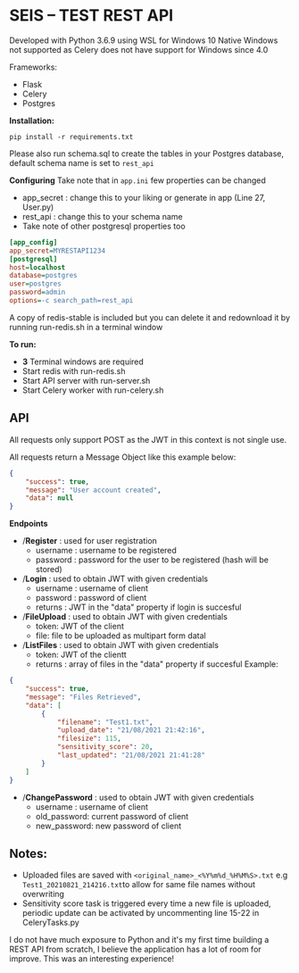 <h1>SEIS – TEST REST API</h1>

Developed with Python 3.6.9 using WSL for Windows 10
Native Windows not supported as Celery does not have support for Windows since 4.0

Frameworks:
* Flask
* Celery
* Postgres

**Installation:**

```shell
pip install -r requirements.txt
```
Please also run schema.sql to create the tables in your Postgres database, default schema name is set to ```rest_api```

**Configuring**
Take note that in  ```app.ini``` few properties can be changed
* app_secret : change this to your liking or generate in app (Line 27, User.py)
* rest_api : change this to your schema name
* Take note of other postgresql properties too
```ini
[app_config]
app_secret=MYRESTAPI1234
[postgresql]
host=localhost
database=postgres
user=postgres 
password=admin
options=-c search_path=rest_api
```


A copy of redis-stable is included but you can delete it and redownload it by running run-redis.sh in a terminal window

**To  run:**

 - **3** Terminal windows are required
 - Start redis with run-redis.sh
 - Start API server with run-server.sh
 - Start Celery worker with run-celery.sh

<h2>API</h2>

All requests only support POST as the JWT in this context is not single use.

All requests return a Message Object like this example below:
```json
{
    "success": true,
    "message": "User account created",
    "data": null
}
```

**Endpoints**
 * /**Register** : used for user registration
	 * username : username to be registered
	 * password : password for the user to be registered (hash will be stored)
* /**Login** : used to obtain JWT with given credentials
	 * username : username of client
	 * password : password of client
	 * returns : JWT in the "data" property if login is succesful
* /**FileUpload** : used to obtain JWT with given credentials
	 * token: JWT of the client
	 * file: file to be uploaded as multipart form datal
* /**ListFiles** : used to obtain JWT with given credentials
	 * token: JWT of the clientt
	 * returns : array of files in the "data" property if succesful
Example:
```json
{
    "success": true,
    "message": "Files Retrieved",
    "data": [
        {
            "filename": "Test1.txt",
            "upload_date": "21/08/2021 21:42:16",
            "filesize": 115,
            "sensitivity_score": 20,
            "last_updated": "21/08/2021 21:41:28"
        }
    ]
}
```
* /**ChangePassword** : used to obtain JWT with given credentials
	 * username : username of client
	 * old_password: current password of client
	 * new_password: new password of client


<h2>Notes: </h2>

* Uploaded files are saved with ```<original_name>_<%Y%m%d_%H%M%S>.txt``` e.g ``` Test1_20210821_214216.txt```to allow for same file names without overwriting
* Sensitivity score task is triggered every time a new file is uploaded, periodic update can be activated by uncommenting line 15-22 in CeleryTasks.py


I do not have much exposure to Python and it's my first time building a REST API from scratch, I believe the application has a lot of room for improve. This was an interesting experience!
